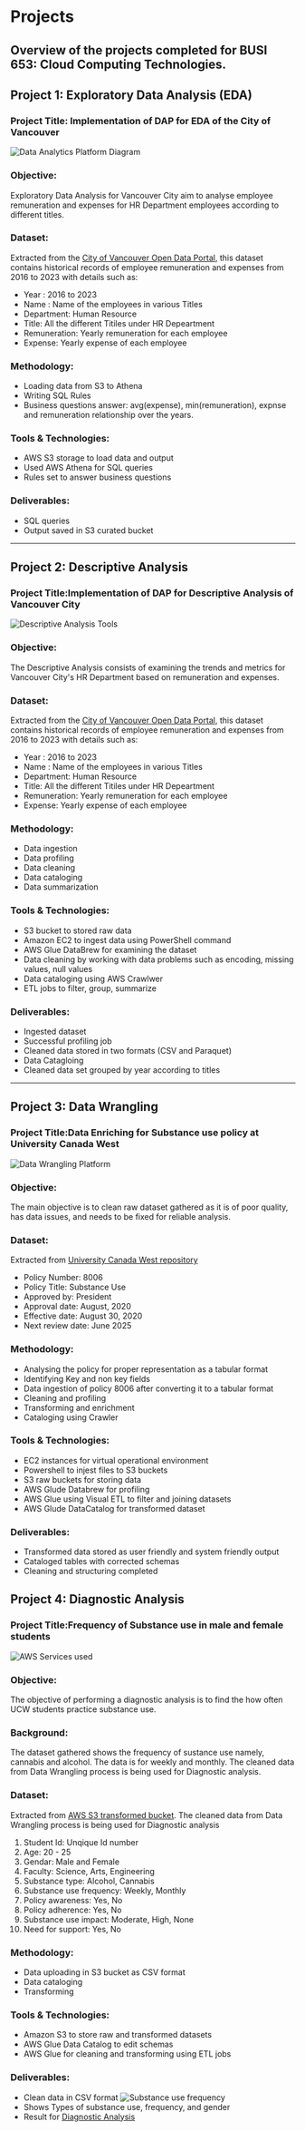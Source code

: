 # Projects
Overview of the projects completed for BUSI 653: Cloud Computing Technologies. 
---
## Project 1: Exploratory Data Analysis (EDA)

### Project Title: **Implementation of DAP for EDA of the City of Vancouver**

![Data Analytics Platform Diagram](https://github.com/Daman-Portfolio/data-analyst-daman/blob/main/Descriptive.png)
### Objective: 
Exploratory Data Analysis for Vancouver City aim to analyse employee remuneration and expenses for HR Department employees according to different titles. 
### Dataset:
Extracted from the [City of Vancouver Open Data Portal](https://opendata.vancouver.ca), this dataset contains historical records of employee remuneration and expenses from 2016 to 2023 with details such as:
- Year : 2016 to 2023
- Name : Name of the employees in various Titles
- Department: Human Resource
- Title: All the different Titiles under HR Depeartment
- Remuneration: Yearly remuneration for each employee
- Expense: Yearly expense of each employee
###  Methodology:
- Loading data from S3 to Athena
- Writing SQL Rules
- Business questions answer: avg(expense), min(remuneration), expnse and remuneration relationship over the years. 
###  Tools & Technologies:
- AWS S3 storage to load data and output
- Used AWS Athena for SQL queries 
- Rules set to answer business questions
###  Deliverables:
- SQL queries
- Output saved in S3 curated bucket
---

##  Project 2: Descriptive Analysis
###  Project Title:**Implementation of DAP for Descriptive Analysis of Vancouver City**

![Descriptive Analysis Tools](https://github.com/Daman-Portfolio/data-analyst-daman/blob/main/Descriptive.png) 
### Objective:
The Descriptive Analysis consists of examining the trends and metrics for Vancouver City's HR Department based on remuneration and expenses.
### Dataset:
Extracted from the [City of Vancouver Open Data Portal](https://opendata.vancouver.ca), this dataset contains historical records of employee remuneration and expenses from 2016 to 2023 with details such as:
- Year : 2016 to 2023
- Name : Name of the employees in various Titles
- Department: Human Resource
- Title: All the different Titiles under HR Depeartment
- Remuneration: Yearly remuneration for each employee
- Expense: Yearly expense of each employee
### Methodology:
- Data ingestion
- Data profiling
- Data cleaning
- Data cataloging
- Data summarization
### Tools & Technologies:
- S3 bucket to stored raw data
- Amazon EC2 to ingest data using PowerShell command
- AWS Glue DataBrew for examining the dataset
- Data cleaning by working with data problems such as encoding, missing values, null values
- Data cataloging using AWS Crawlwer
- ETL jobs to filter, group, summarize
### Deliverables:
- Ingested dataset
- Successful profiling job
- Cleaned data stored in two formats (CSV and Paraquet)
- Data Catagloing
- Cleaned data set grouped by year according to titles
---

##  Project 3: Data Wrangling
###  Project Title:**Data Enriching for Substance use policy at University Canada West**

![Data Wrangling Platform](https://github.com/Daman-Portfolio/data-analyst-daman/blob/main/Data%20Wrangling.png) 
### Objective:
The main objective is to clean raw dataset gathered as it is  of poor quality, has data issues, and needs to be fixed for reliable analysis. 
### Dataset:
Extracted from [University Canada West repository](https://wpvip.guscancolleges.ca/ucanwest/wp-content/uploads/sites/3/2022/08/UCW-8006-Substance-Use-Policy.pdf)  

- Policy Number: 8006
- Policy Title: Substance Use
- Approved by: President
- Approval date: August, 2020
- Effective date: August 30, 2020
- Next review date: June 2025
### Methodology:
- Analysing the policy for proper representation as a tabular format
- Identifying Key and non key fields
- Data ingestion of policy 8006 after converting it to a tabular format
- Cleaning and profiling
- Transforming and enrichment
- Cataloging using Crawler  
### Tools & Technologies:
- EC2 instances for virtual operational environment
- Powershell to injest files to S3 buckets
- S3 raw buckets for storing data
- AWS Glude Databrew for profiling
- AWS Glue using Visual ETL to filter and joining  datasets
- AWS Glude DataCatalog for transformed dataset
### Deliverables:
- Transformed data stored as user friendly and system friendly output
- Cataloged tables with corrected schemas
- Cleaning and structuring completed

##  Project 4: Diagnostic Analysis 
###  Project Title:**Frequency of Substance use in male and female students** 

![AWS Services used](https://github.com/Daman-Portfolio/data-analyst-daman/blob/main/Diagnostic%20AWS%20Services.png)
### Objective:
The objective of performing a diagnostic analysis is to find the how often UCW students practice substance use.
### Background: 
The dataset gathered shows the frequency of sustance use namely, cannabis and alcohol. The data is for weekly and monthly. The cleaned data from Data Wrangling process is being used for Diagnostic analysis. 
### Dataset:
Extracted from [AWS S3 transformed bucket](https://github.com/Daman-Portfolio/data-analyst-daman/blob/main/hr-res-cln-daman_part00000.csv). The cleaned data from Data Wrangling process is being used for Diagnostic analysis
1. Student Id: Unqique Id number
2. Age: 20 - 25
3. Gendar: Male and Female
4. Faculty: Science, Arts, Engineering
5. Substance type: Alcohol, Cannabis
6. Substance use frequency: Weekly, Monthly
7. Policy awareness: Yes, No
8. Policy adherence: Yes, No
9. Substance use impact: Moderate, High, None
10. Need for support: Yes, No

### Methodology:
- Data uploading in S3 bucket as CSV format
- Data cataloging
- Transforming 
### Tools & Technologies:
- Amazon S3 to store raw and transformed datasets
- AWS Glue Data Catalog to edit schemas
- AWS Glue for cleaning and transforming using ETL jobs
### Deliverables:
- Clean data in CSV format
![Substance use frequency](https://github.com/Daman-Portfolio/data-analyst-daman/blob/main/Substance%20Use%20Frequency.png) 
- Shows Types of substance use, frequency, and gender
- Result for [Diagnostic Analysis](https://github.com/Daman-Portfolio/data-analyst-daman/blob/main/Diagnostic_Result_Table.xlsx)


